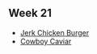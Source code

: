 
## Week 21
  * [Jerk Chicken Burger](https://www.bbcgoodfood.com/recipes/jerk-chicken-burger)
  * [Cowboy Caviar](https://www.budgetbytes.com/cowboy-caviar/)

